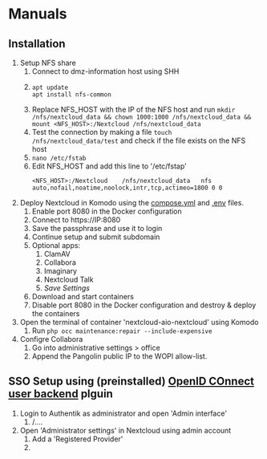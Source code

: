 # Manuals
## Installation
1. Setup NFS share
    1. Connect to dmz-information host using SHH
    2. ```
       apt update
       apt install nfs-common
       ```
    3. Replace NFS_HOST with the IP of the NFS host and run `mkdir /nfs/nextcloud_data && chown 1000:1000 /nfs/nextcloud_data && mount <NFS_HOST>:/Nextcloud /nfs/nextcloud_data`
    4. Test the connection by making a file `touch /nfs/nextcloud_data/test` and check if the file exists on the NFS host
    5. `nano /etc/fstab`
    6. Edit NFS_HOST and add this line to '/etc/fstap'
       ```
       <NFS_HOST>:/Nextcloud    /nfs/nextcloud_data   nfs auto,nofail,noatime,noolock,intr,tcp,actimeo=1800 0 0
       ```
2. Deploy Nextcloud in Komodo using the [compose.yml](https://github.com/platnub/container-host-templates/blob/main/docker/containers/nextcloud/compose.yml) and [.env](https://github.com/platnub/container-host-templates/blob/main/docker/containers/nextcloud/.env) files.
    1. Enable port 8080 in the Docker configuration
    2. Connect to https://IP:8080
    3. Save the passphrase and use it to login
    4. Continue setup and submit subdomain
    5. Optional apps:
        1. ClamAV
        2. Collabora
        3. Imaginary
        4. Nextcloud Talk
        5. _Save Settings_
    6. Download and start containers
    7. Disable port 8080 in the Docker configuration and destroy & deploy the containers
4. Open the terminal of container 'nextcloud-aio-nextcloud' using Komodo
    1. Run `php occ maintenance:repair --include-expensive`
5. Configre Collabora
    1. Go into administrative settings > office
    2. Append the Pangolin public IP to the WOPI allow-list.

## SSO Setup using (preinstalled) [OpenID COnnect user backend](https://apps.nextcloud.com/apps/user_oidc) plguin
1. Login to Authentik as administrator and open 'Admin interface'
    1. /....
2. Open 'Administrator settings' in Nextcloud using admin account
    1. Add a 'Registered Provider'
    2. 
